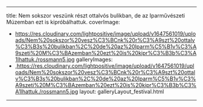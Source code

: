
---
title: Nem sokszor veszünk részt ottalvós bulikban, de az Iparművészeti Múzemban ezt is kipróbálhattuk.
coverImage:
  - https://res.cloudinary.com/lightpositive/image/upload/v1647561019/uploads/Nem%20sokszor%20vesz%C3%BCnk%20r%C3%A9szt%20ottalv%C3%B3s%20bulikban%2C%20de%20az%20Iparm%C5%B1v%C3%A9szeti%20M%C3%BAzemban%20ezt%20is%20kipr%C3%B3b%C3%A1lhattuk./rossmann5.jpg
galleryImages:
   - ,https://res.cloudinary.com/lightpositive/image/upload/v1647561019/uploads/Nem%20sokszor%20vesz%C3%BCnk%20r%C3%A9szt%20ottalv%C3%B3s%20bulikban%2C%20de%20az%20Iparm%C5%B1v%C3%A9szeti%20M%C3%BAzemban%20ezt%20is%20kipr%C3%B3b%C3%A1lhattuk./rossmann5.jpg
layout: galleryLayout_festival.html
---
